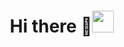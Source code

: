 <h1 align="center"><b>Hi there 👋</b><img src="https://media.giphy.com/media/v1.Y2lkPTc5MGI3NjExajRobXpjbG41OGR2anowNXlwY3J1eDNidGdxanE4cGM1MXBrc3V1NiZlcD12MV9pbnRlcm5hbF9naWZfYnlfaWQmY3Q9Zw/RIOIod8WeIj9rMhufv/giphy.gif" width="35"></h1>


<!--
**KareninaHx/KareninaHx** is a ✨ _special_ ✨ repository because its `README.md` (this file) appears on your GitHub profile.

Here are some ideas to get you started:

- 🔭 I’m currently working on ...
- 🌱 I’m currently learning ...
- 👯 I’m looking to collaborate on ...
- 🤔 I’m looking for help with ...
- 💬 Ask me about ...
- 📫 How to reach me: ...
- 😄 Pronouns: ...
- ⚡ Fun fact: ...
-->
